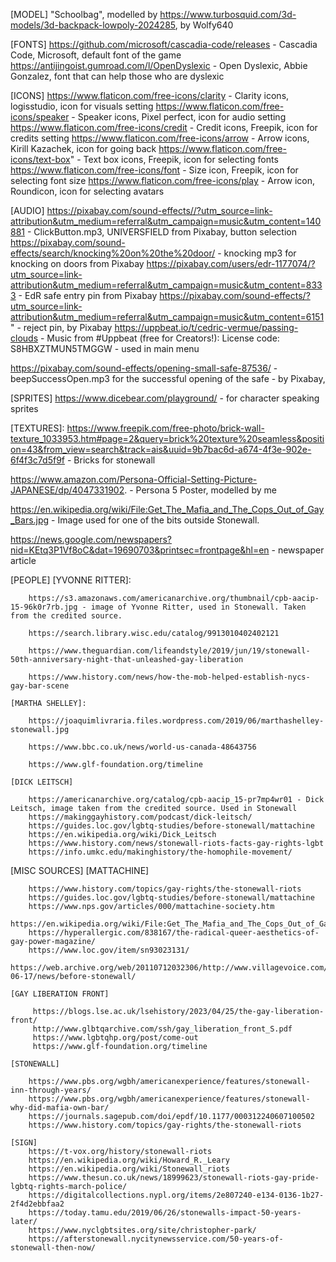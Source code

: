 [MODEL]
"Schoolbag", modelled by https://www.turbosquid.com/3d-models/3d-backpack-lowpoly-2024285, by Wolfy640


[FONTS]
https://github.com/microsoft/cascadia-code/releases - Cascadia Code, Microsoft, default font of the game
https://antijingoist.gumroad.com/l/OpenDyslexic - Open Dyslexic, Abbie Gonzalez, font that can help those who are dyslexic


[ICONS]
https://www.flaticon.com/free-icons/clarity - Clarity icons, logisstudio, icon for visuals setting
https://www.flaticon.com/free-icons/speaker - Speaker icons, Pixel perfect, icon for audio setting
https://www.flaticon.com/free-icons/credit - Credit icons, Freepik, icon for credits setting
https://www.flaticon.com/free-icons/arrow - Arrow icons, Kirill Kazachek, icon for going back
https://www.flaticon.com/free-icons/text-box" - Text box icons, Freepik, icon for selecting fonts
https://www.flaticon.com/free-icons/font - Size icon, Freepik, icon for selecting font size
https://www.flaticon.com/free-icons/play - Arrow icon, Roundicon, icon for selecting avatars

[AUDIO]
https://pixabay.com/sound-effects//?utm_source=link-attribution&utm_medium=referral&utm_campaign=music&utm_content=140881 - ClickButton.mp3, UNIVERSFIELD from Pixabay, button selection
https://pixabay.com/sound-effects/search/knocking%20on%20the%20door/ - knocking mp3 for knocking on doors from Pixabay
https://pixabay.com/users/edr-1177074/?utm_source=link-attribution&utm_medium=referral&utm_campaign=music&utm_content=8333 - EdR safe entry pin from Pixabay
https://pixabay.com/sound-effects/?utm_source=link-attribution&utm_medium=referral&utm_campaign=music&utm_content=6151" - reject pin, by Pixabay
https://uppbeat.io/t/cedric-vermue/passing-clouds - Music from #Uppbeat (free for Creators!): License code: S8HBXZTMUN5TMGGW - used in main menu

https://pixabay.com/sound-effects/opening-small-safe-87536/ - beepSuccessOpen.mp3 for the successful opening of the safe - by Pixabay, 

[SPRITES]
https://www.dicebear.com/playground/ - for character speaking sprites

[TEXTURES]:
https://www.freepik.com/free-photo/brick-wall-texture_1033953.htm#page=2&query=brick%20texture%20seamless&position=43&from_view=search&track=ais&uuid=9b7bac6d-a674-4f3e-902e-6f4f3c7d5f9f - Bricks for stonewall

https://www.amazon.com/Persona-Official-Setting-Picture-JAPANESE/dp/4047331902. - Persona 5 Poster, modelled by me

https://en.wikipedia.org/wiki/File:Get_The_Mafia_and_The_Cops_Out_of_Gay_Bars.jpg - Image used for one of the bits outside Stonewall.

https://news.google.com/newspapers?nid=KEtq3P1Vf8oC&dat=19690703&printsec=frontpage&hl=en - newspaper article

[PEOPLE]
    [YVONNE RITTER]:

        https://s3.amazonaws.com/americanarchive.org/thumbnail/cpb-aacip-15-96k0r7rb.jpg - image of Yvonne Ritter, used in Stonewall. Taken from the credited source.

        https://search.library.wisc.edu/catalog/9913010402402121

        https://www.theguardian.com/lifeandstyle/2019/jun/19/stonewall-50th-anniversary-night-that-unleashed-gay-liberation

        https://www.history.com/news/how-the-mob-helped-establish-nycs-gay-bar-scene

    [MARTHA SHELLEY]:

        https://joaquimlivraria.files.wordpress.com/2019/06/marthashelley-stonewall.jpg
    
        https://www.bbc.co.uk/news/world-us-canada-48643756
    
        https://www.glf-foundation.org/timeline

    [DICK LEITSCH]

        https://americanarchive.org/catalog/cpb-aacip_15-pr7mp4wr01 - Dick Leitsch, image taken from the credited source. Used in Stonewall
        https://makinggayhistory.com/podcast/dick-leitsch/
        https://guides.loc.gov/lgbtq-studies/before-stonewall/mattachine 
        https://en.wikipedia.org/wiki/Dick_Leitsch
        https://www.history.com/news/stonewall-riots-facts-gay-rights-lgbt 
        https://info.umkc.edu/makinghistory/the-homophile-movement/

[MISC SOURCES]
    [MATTACHINE]
        
        https://www.history.com/topics/gay-rights/the-stonewall-riots
        https://guides.loc.gov/lgbtq-studies/before-stonewall/mattachine
        https://www.nps.gov/articles/000/mattachine-society.htm
        https://en.wikipedia.org/wiki/File:Get_The_Mafia_and_The_Cops_Out_of_Gay_Bars.jpg
        https://hyperallergic.com/838167/the-radical-queer-aesthetics-of-gay-power-magazine/
        https://www.loc.gov/item/sn93023131/
        https://web.archive.org/web/20110712032306/http://www.villagevoice.com/2008-06-17/news/before-stonewall/

    [GAY LIBERATION FRONT]
        
         https://blogs.lse.ac.uk/lsehistory/2023/04/25/the-gay-liberation-front/
         http://www.glbtqarchive.com/ssh/gay_liberation_front_S.pdf
         https://www.lgbtqhp.org/post/come-out
         https://www.glf-foundation.org/timeline

    [STONEWALL]

        https://www.pbs.org/wgbh/americanexperience/features/stonewall-inn-through-years/
        https://www.pbs.org/wgbh/americanexperience/features/stonewall-why-did-mafia-own-bar/
        https://journals.sagepub.com/doi/epdf/10.1177/000312240607100502
        https://www.history.com/topics/gay-rights/the-stonewall-riots

    [SIGN]
        https://t-vox.org/history/stonewall-riots
        https://en.wikipedia.org/wiki/Howard_R._Leary
        https://en.wikipedia.org/wiki/Stonewall_riots
        https://www.thesun.co.uk/news/18999623/stonewall-riots-gay-pride-lgbtq-rights-march-police/
        https://digitalcollections.nypl.org/items/2e807240-e134-0136-1b27-2f4d2ebbfaa2
        https://today.tamu.edu/2019/06/26/stonewalls-impact-50-years-later/
        https://www.nyclgbtsites.org/site/christopher-park/
        https://afterstonewall.nycitynewsservice.com/50-years-of-stonewall-then-now/